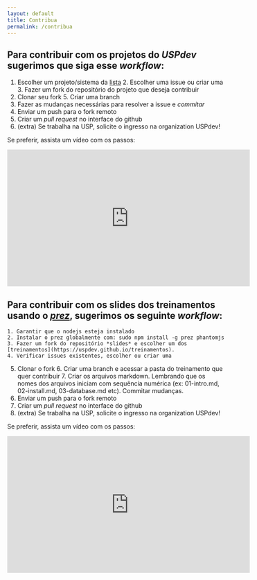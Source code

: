 ```yaml
---
layout: default
title: Contribua
permalink: /contribua
---
```


## Para contribuir com os projetos do *USPdev* sugerimos que siga esse *workflow*:

  1. Escolher um projeto/sistema da [lista](https://uspdev.github.io/sistemas) 
	2. Escolher uma issue ou criar uma
	3. Fazer um fork do repositório do projeto que deseja contribuir
  4. Clonar seu fork
	5. Criar uma branch
  6. Fazer as mudanças necessárias para resolver a issue e *commitar*
  7. Enviar um push para o fork remoto 
  8. Criar um *pull request* no interface do github
  9. (extra) Se trabalha na USP, solicite o ingresso na organization USPdev!

Se preferir, assista um vídeo com os passos:

<iframe width="560" height="315" src="https://www.youtube.com/embed/FrAeVfnyQdM" frameborder="0" allow="autoplay; encrypted-media" allowfullscreen></iframe>

## Para contribuir com os slides dos treinamentos usando o [*prez*](https://github.com/byteclubfr/prez), sugerimos os seguinte *workflow*:

	1. Garantir que o nodejs esteja instalado
	2. Instalar o prez globalmente com: sudo npm install -g prez phantomjs 
	3. Fazer um fork do repositório *slides* e escolher um dos [treinamentos](https://uspdev.github.io/treinamentos).
	4. Verificar issues existentes, escolher ou criar uma
  5. Clonar o fork 
	6. Criar uma branch e acessar a pasta do treinamento que quer contribuir 
	7. Criar os arquivos markdown. Lembrando que os nomes dos arquivos iniciam com sequência numérica (ex: 01-intro.md, 02-install.md, 03-database.md etc). Commitar mudanças.
  8. Enviar um push para o fork remoto 
  9. Criar um *pull request* no interface do github
  10. (extra) Se trabalha na USP, solicite o ingresso na organization USPdev!

Se preferir, assista um vídeo com os passos:

<iframe width="560" height="315" src="https://www.youtube.com/embed/c5kOUpstLMY" frameborder="0" allow="autoplay; encrypted-media" allowfullscreen></iframe>




